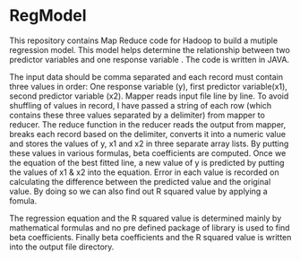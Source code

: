 # RegModel
This repository contains Map Reduce code for Hadoop to build a mutiple regression model. This model helps determine the relationship between two predictor variables and one response variable . The code is written in JAVA. 

The input data should be comma separated and each record must contain three values in order: One response variable (y), first predictor variable(x1), second predictor variable (x2). Mapper reads input file line by line. To avoid shuffling of values in record, I have passed a string of each row (which contains these three values separated by a delimiter) from mapper to reducer. 
The reduce function in the reducer reads the output from mapper, breaks each record based on the delimiter, converts it into a numeric value and stores the values of y, x1 and x2 in three separate array lists. By putting these values in various formulas, beta coefficients are computed. Once we the equation of the best fitted line, a new value of y is predicted by putting the values of x1 & x2 into the equation. Error in each value is recorded on calculating the difference between the predicted value and the original value. By doing so we can also find out R squared value by applying a fomula. 
 
The regression equation and the R squared value is determined mainly by mathematical formulas and no pre defined package of library is used to find beta coefficients.
Finally beta coefficients and the R squared value is written into the output file directory.
